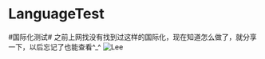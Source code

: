 # LanguageTest
#国际化测试#
之前上网找没有找到过这样的国际化，现在知道怎么做了，就分享一下，以后忘记了也能查看^_^
![Lee](http://occpc77kc.bkt.clouddn.com/7D3F5976-5BF2-4F79-A49A-A1CE8BF4A287.jpg)